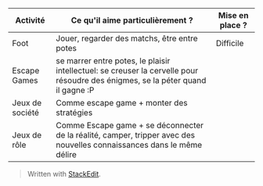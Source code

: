 
| Activité | Ce qu'il aime particulièrement ? | Mise en place ?
| -- | -- | -- |
| Foot | Jouer, regarder des matchs, être entre potes | Difficile  |
| Escape Games | se marrer entre potes, le plaisir intellectuel: se creuser la cervelle pour résoudre des énigmes, se la péter quand il gagne :P |
| Jeux de société | Comme escape game + monter des stratégies |
| Jeux de rôle | Comme Escape game + se déconnecter de la réalité, camper, tripper avec des nouvelles connaissances dans le même délire |


> Written with [StackEdit](https://stackedit.io/).
<!--stackedit_data:
eyJoaXN0b3J5IjpbMzIyMDIxNTk4XX0=
-->